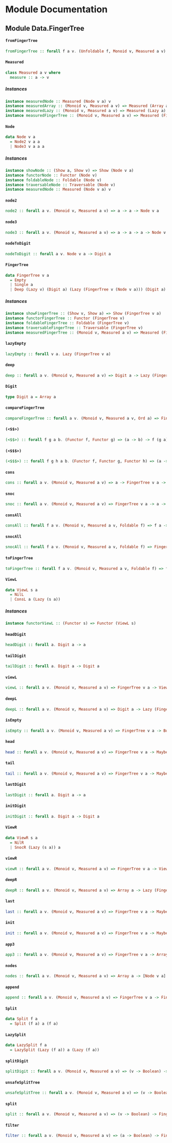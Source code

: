 # Module Documentation

## Module Data.FingerTree

#### `fromFingerTree`

``` purescript
fromFingerTree :: forall f a v. (Unfoldable f, Monoid v, Measured a v) => FingerTree v a -> f a
```

#### `Measured`

``` purescript
class Measured a v where
  measure :: a -> v
```

##### Instances
``` purescript
instance measuredNode :: Measured (Node v a) v
instance measuredArray :: (Monoid v, Measured a v) => Measured (Array a) v
instance measuredLazy :: (Monoid v, Measured a v) => Measured (Lazy a) v
instance measuredFingerTree :: (Monoid v, Measured a v) => Measured (FingerTree v a) v
```

#### `Node`

``` purescript
data Node v a
  = Node2 v a a
  | Node3 v a a a
```

##### Instances
``` purescript
instance showNode :: (Show a, Show v) => Show (Node v a)
instance functorNode :: Functor (Node v)
instance foldableNode :: Foldable (Node v)
instance traversableNode :: Traversable (Node v)
instance measuredNode :: Measured (Node v a) v
```

#### `node2`

``` purescript
node2 :: forall a v. (Monoid v, Measured a v) => a -> a -> Node v a
```

#### `node3`

``` purescript
node3 :: forall a v. (Monoid v, Measured a v) => a -> a -> a -> Node v a
```

#### `nodeToDigit`

``` purescript
nodeToDigit :: forall a v. Node v a -> Digit a
```

#### `FingerTree`

``` purescript
data FingerTree v a
  = Empty
  | Single a
  | Deep (Lazy v) (Digit a) (Lazy (FingerTree v (Node v a))) (Digit a)
```

##### Instances
``` purescript
instance showFingerTree :: (Show v, Show a) => Show (FingerTree v a)
instance functorFingerTree :: Functor (FingerTree v)
instance foldableFingerTree :: Foldable (FingerTree v)
instance traversableFingerTree :: Traversable (FingerTree v)
instance measuredFingerTree :: (Monoid v, Measured a v) => Measured (FingerTree v a) v
```

#### `lazyEmpty`

``` purescript
lazyEmpty :: forall v a. Lazy (FingerTree v a)
```

#### `deep`

``` purescript
deep :: forall a v. (Monoid v, Measured a v) => Digit a -> Lazy (FingerTree v (Node v a)) -> Digit a -> FingerTree v a
```

#### `Digit`

``` purescript
type Digit a = Array a
```

#### `compareFingerTree`

``` purescript
compareFingerTree :: forall a v. (Monoid v, Measured a v, Ord a) => FingerTree v a -> FingerTree v a -> Ordering
```

#### `(<$$>)`

``` purescript
(<$$>) :: forall f g a b. (Functor f, Functor g) => (a -> b) -> f (g a) -> f (g b)
```

#### `(<$$$>)`

``` purescript
(<$$$>) :: forall f g h a b. (Functor f, Functor g, Functor h) => (a -> b) -> f (g (h a)) -> f (g (h b))
```

#### `cons`

``` purescript
cons :: forall a v. (Monoid v, Measured a v) => a -> FingerTree v a -> FingerTree v a
```

#### `snoc`

``` purescript
snoc :: forall a v. (Monoid v, Measured a v) => FingerTree v a -> a -> FingerTree v a
```

#### `consAll`

``` purescript
consAll :: forall f a v. (Monoid v, Measured a v, Foldable f) => f a -> FingerTree v a -> FingerTree v a
```

#### `snocAll`

``` purescript
snocAll :: forall f a v. (Monoid v, Measured a v, Foldable f) => FingerTree v a -> f a -> FingerTree v a
```

#### `toFingerTree`

``` purescript
toFingerTree :: forall f a v. (Monoid v, Measured a v, Foldable f) => f a -> FingerTree v a
```

#### `ViewL`

``` purescript
data ViewL s a
  = NilL
  | ConsL a (Lazy (s a))
```

##### Instances
``` purescript
instance functorViewL :: (Functor s) => Functor (ViewL s)
```

#### `headDigit`

``` purescript
headDigit :: forall a. Digit a -> a
```

#### `tailDigit`

``` purescript
tailDigit :: forall a. Digit a -> Digit a
```

#### `viewL`

``` purescript
viewL :: forall a v. (Monoid v, Measured a v) => FingerTree v a -> ViewL (FingerTree v) a
```

#### `deepL`

``` purescript
deepL :: forall a v. (Monoid v, Measured a v) => Digit a -> Lazy (FingerTree v (Node v a)) -> Array a -> FingerTree v a
```

#### `isEmpty`

``` purescript
isEmpty :: forall a v. (Monoid v, Measured a v) => FingerTree v a -> Boolean
```

#### `head`

``` purescript
head :: forall a v. (Monoid v, Measured a v) => FingerTree v a -> Maybe a
```

#### `tail`

``` purescript
tail :: forall a v. (Monoid v, Measured a v) => FingerTree v a -> Maybe (FingerTree v a)
```

#### `lastDigit`

``` purescript
lastDigit :: forall a. Digit a -> a
```

#### `initDigit`

``` purescript
initDigit :: forall a. Digit a -> Digit a
```

#### `ViewR`

``` purescript
data ViewR s a
  = NilR
  | SnocR (Lazy (s a)) a
```

#### `viewR`

``` purescript
viewR :: forall a v. (Monoid v, Measured a v) => FingerTree v a -> ViewR (FingerTree v) a
```

#### `deepR`

``` purescript
deepR :: forall a v. (Monoid v, Measured a v) => Array a -> Lazy (FingerTree v (Node v a)) -> Array a -> FingerTree v a
```

#### `last`

``` purescript
last :: forall a v. (Monoid v, Measured a v) => FingerTree v a -> Maybe a
```

#### `init`

``` purescript
init :: forall a v. (Monoid v, Measured a v) => FingerTree v a -> Maybe (FingerTree v a)
```

#### `app3`

``` purescript
app3 :: forall a v. (Monoid v, Measured a v) => FingerTree v a -> Array a -> FingerTree v a -> FingerTree v a
```

#### `nodes`

``` purescript
nodes :: forall a v. (Monoid v, Measured a v) => Array a -> [Node v a]
```

#### `append`

``` purescript
append :: forall a v. (Monoid v, Measured a v) => FingerTree v a -> FingerTree v a -> FingerTree v a
```

#### `Split`

``` purescript
data Split f a
  = Split (f a) a (f a)
```

#### `LazySplit`

``` purescript
data LazySplit f a
  = LazySplit (Lazy (f a)) a (Lazy (f a))
```

#### `splitDigit`

``` purescript
splitDigit :: forall a v. (Monoid v, Measured a v) => (v -> Boolean) -> v -> Digit a -> Split Array a
```

#### `unsafeSplitTree`

``` purescript
unsafeSplitTree :: forall a v. (Monoid v, Measured a v) => (v -> Boolean) -> v -> FingerTree v a -> LazySplit (FingerTree v) a
```

#### `split`

``` purescript
split :: forall a v. (Monoid v, Measured a v) => (v -> Boolean) -> FingerTree v a -> Tuple (Lazy (FingerTree v a)) (Lazy (FingerTree v a))
```

#### `filter`

``` purescript
filter :: forall a v. (Monoid v, Measured a v) => (a -> Boolean) -> FingerTree v a -> FingerTree v a
```



